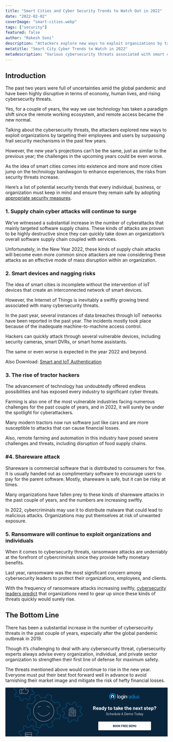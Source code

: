 ```yaml
---
title: "Smart Cities and Cyber Security Trends to Watch Out in 2022"
date: "2022-02-02"
coverImage: "smart-cities.webp"
tags: ["security"]
featured: false
author: "Rakesh Soni"
description: "Attackers explore new ways to exploit organizations by targeting their employees and users by surpassing frail security mechanisms in the past few years. Here’s a list of potential security trends that every individual, business, or organization must keep in mind and ensure they remain safe by adopting appropriate security measures."
metatitle: "Smart City Cyber Trends to Watch in 2022"
metadescription: "Various cybersecurity threats associated with smart cities may linger on in 2022. Here’s a list of cybersecurity threats to watch in 2022."
---
```


## Introduction

The past two years were full of uncertainties amid the global pandemic and have been highly disruptive in terms of economy, human lives, and rising cybersecurity threats. 

Yes, for a couple of years, the way we use technology has taken a paradigm shift since the remote working ecosystem, and remote access became the new normal. 

Talking about the cybersecurity threats, the attackers explored new ways to exploit organizations by targeting their employees and users by surpassing frail security mechanisms in the past few years. 

However, the new year’s projections can’t be the same, just as similar to the previous year; the challenges in the upcoming years could be even worse. 

As the idea of smart cities comes into existence and more and more cities jump on the technology bandwagon to enhance experiences, the risks from security threats increase. 

Here’s a list of potential security trends that every individual, business, or organization must keep in mind and ensure they remain safe by adopting [appropriate security measures](https://www.loginradius.com/blog/identity/maintaining-quality-data-security-practices/). 


### 1. Supply chain cyber attacks will continue to surge 

We’ve witnessed a substantial increase in the number of cyberattacks that mainly targeted software supply chains. These kinds of attacks are proven to be highly destructive since they can quickly take down an organization’s overall software supply chain coupled with services. 

Unfortunately, in the New Year 2022, these kinds of supply chain attacks will become even more common since attackers are now considering these attacks as an effective mode of mass disruption within an organization. 


### 2. Smart devices and nagging risks 

The idea of smart cities is incomplete without the intervention of IoT devices that create an interconnected network of smart devices. 

However, the Internet of Things is inevitably a swiftly growing trend associated with many cybersecurity threats. 

In the past year, several instances of data breaches through IoT networks have been reported in the past year. The incidents mostly took place because of the inadequate machine-to-machine access control. 

Hackers can quickly attack through several vulnerable devices, including security cameras, smart DVRs, or smart home assistants. 

The same or even worse is expected in the year 2022 and beyond. 

Also Download: [Smart and IoT Authentication](https://www.loginradius.com/resource/smart-iot-authentication-datasheet)


### 3. The rise of tractor hackers 

The advancement of technology has undoubtedly offered endless possibilities and has exposed every industry to significant cyber threats. 

Farming is also one of the most vulnerable industries facing numerous challenges for the past couple of years, and in 2022, it will surely be under the spotlight for cyberattackers.

Many modern tractors now run software just like cars and are more susceptible to attacks that can cause financial losses. 

Also, remote farming and automation in this industry have posed severe challenges and threats, including disruption of food supply chains. 


### #4. Shareware attack

Shareware is commercial software that is distributed to consumers for free. It is usually handed out as complimentary software to encourage users to pay for the parent software. Mostly, shareware is safe, but it can be risky at times.

Many organizations have fallen prey to these kinds of shareware attacks in the past couple of years, and the numbers are increasing swiftly. 

In 2022, cybercriminals may use it to distribute malware that could lead to malicious attacks. Organizations may put themselves at risk of unwanted exposure.


### 5. Ransomware will continue to exploit organizations and individuals

When it comes to cybersecurity threats, ransomware attacks are undeniably at the forefront of cybercriminals since they provide hefty monetary benefits. 

Last year, ransomware was the most significant concern among cybersecurity leaders to protect their organizations, employees, and clients. 

With the frequency of ransomware attacks increasing swiftly, [cybersecurity leaders predict](https://www.loginradius.com/blog/identity/tips-from-loginradius-security-expert-2022/) that organizations need to gear up since these kinds of threats quickly would surely rise. 


## The Bottom Line

There has been a substantial increase in the number of cybersecurity threats in the past couple of years, especially after the global pandemic outbreak in 2019. 

Though it’s challenging to deal with any cybersecurity threat, cybersecurity experts always advise every organization, individual, and private sector organization to strengthen their first line of defense for maximum safety. 

The threats mentioned above would continue to rise in the new year. Everyone must put their best foot forward well in advance to avoid tarnishing their market image and mitigate the risk of hefty financial losses. 



[![LoginRadius Book a Demo](../../assets/book-a-demo-loginradius.webp)](https://www.loginradius.com/contact-us?utm_source=blog&utm_medium=web&utm_campaign=smart-citiy-cybersecurity-trends-2022)
